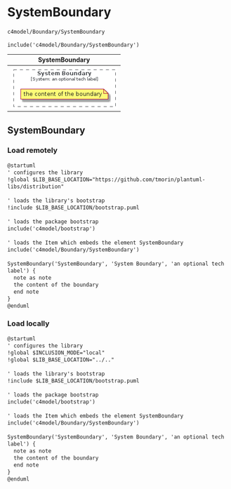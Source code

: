 # SystemBoundary


```text
c4model/Boundary/SystemBoundary
```

```text
include('c4model/Boundary/SystemBoundary')
```



| SystemBoundary |
| :---: |
| ![illustration for SystemBoundary](../../c4model/Boundary/SystemBoundary.Local.png) |




## SystemBoundary

### Load remotely
```plantuml
@startuml
' configures the library
!global $LIB_BASE_LOCATION="https://github.com/tmorin/plantuml-libs/distribution"

' loads the library's bootstrap
!include $LIB_BASE_LOCATION/bootstrap.puml

' loads the package bootstrap
include('c4model/bootstrap')

' loads the Item which embeds the element SystemBoundary
include('c4model/Boundary/SystemBoundary')

SystemBoundary('SystemBoundary', 'System Boundary', 'an optional tech label') {
  note as note
  the content of the boundary
  end note
}
@enduml
```

### Load locally
```plantuml
@startuml
' configures the library
!global $INCLUSION_MODE="local"
!global $LIB_BASE_LOCATION="../.."

' loads the library's bootstrap
!include $LIB_BASE_LOCATION/bootstrap.puml

' loads the package bootstrap
include('c4model/bootstrap')

' loads the Item which embeds the element SystemBoundary
include('c4model/Boundary/SystemBoundary')

SystemBoundary('SystemBoundary', 'System Boundary', 'an optional tech label') {
  note as note
  the content of the boundary
  end note
}
@enduml
```

